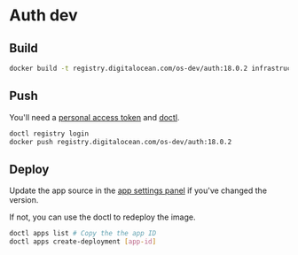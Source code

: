 # Auth dev

## Build

```sh
docker build -t registry.digitalocean.com/os-dev/auth:18.0.2 infrastructure/auth-dev/
```

## Push

You'll need a [personal access token](https://docs.digitalocean.com/reference/api/create-personal-access-token/) and [doctl](https://docs.digitalocean.com/reference/doctl/how-to/install/).

```sh
doctl registry login
docker push registry.digitalocean.com/os-dev/auth:18.0.2
```

## Deploy

Update the app source in the [app settings panel](https://cloud.digitalocean.com/apps/5d93b8b3-7fc0-4ce9-91bc-18a12b6d092e/settings/auth?i=812e5b) if you've changed the version.

If not, you can use the doctl to redeploy the image.

```sh
doctl apps list # Copy the the app ID
doctl apps create-deployment [app-id]
```
